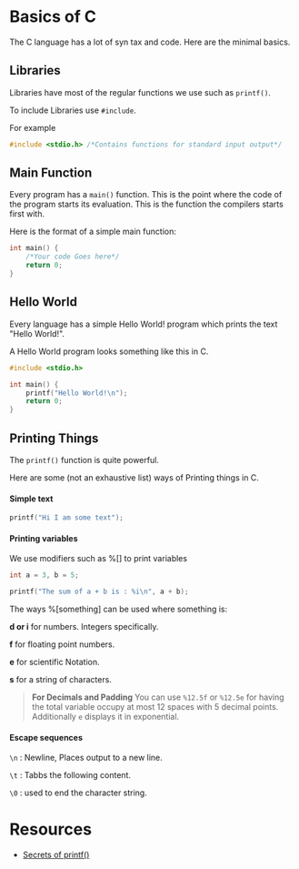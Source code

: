 # Basics of C

The C language has a lot of syn tax and code. Here are the minimal basics.

## Libraries

Libraries have most of the regular functions we use such as `printf()`.

To include Libraries use `#include`.

For example

```c
#include <stdio.h> /*Contains functions for standard input output*/
```

## Main Function

Every program has a `main()` function. This is the point where the code of the program starts its evaluation. This is the function the compilers starts first with.

Here is the format of a simple main function:

```c
int main() {
    /*Your code Goes here*/
    return 0;
}
```

## Hello World

Every language has a simple Hello World! program which prints the text "Hello World!".

A Hello World program looks something like this in C.
```c
#include <stdio.h>

int main() {
    printf("Hello World!\n");
    return 0;
}
```

## Printing Things

The `printf()` function is quite powerful.

Here are some (not an exhaustive list) ways of Printing things in C.

#### Simple text

```c
printf("Hi I am some text");
```

#### Printing variables

We use modifiers such as %[] to print variables

```c
int a = 3, b = 5;

printf("The sum of a + b is : %i\n", a + b);
```
The ways %[something] can be used where something is:

**d or i** for numbers. Integers specifically.

**f** for floating point numbers.

**e** for scientific Notation.

**s** for a string of characters.

> **For Decimals and Padding** You can use `%12.5f` or `%12.5e` for having the total variable occupy at most 12 spaces with 5 decimal points. Additionally `e` displays it in exponential.

#### Escape sequences

`\n` : Newline, Places output to a new line.

`\t` : Tabbs the following content.

`\0` : used to end the character string.

# Resources

- [Secrets of printf()](http://www.cypress.com/file/54441/download)
